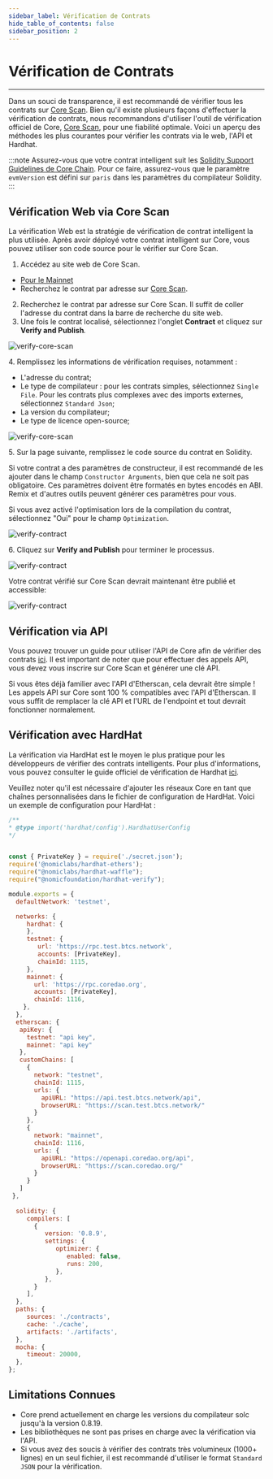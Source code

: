 ```yaml
---
sidebar_label: Vérification de Contrats
hide_table_of_contents: false
sidebar_position: 2
---
```


# Vérification de Contrats

---

Dans un souci de transparence, il est recommandé de vérifier tous les contrats sur [Core Scan](https://scan.coredao.org/). Bien qu'il existe plusieurs façons d'effectuer la vérification de contrats, nous recommandons d'utiliser l'outil de vérification officiel de Core, [Core Scan](https://scan.coredao.org/), pour une fiabilité optimale. Voici un aperçu des méthodes les plus courantes pour vérifier les contrats via le web, l'API et Hardhat.

:::note
Assurez-vous que votre contrat intelligent suit les [Solidity Support Guidelines de Core Chain](/i18n/fr/docusaurus-plugin-content-docs/current/Dev-Guide/smart-contract-guidelines.md). Pour ce faire, assurez-vous que le paramètre `evmVersion` est défini sur `paris` dans les paramètres du compilateur Solidity.
:::

## Vérification Web via Core Scan

La vérification Web est la stratégie de vérification de contrat intelligent la plus utilisée. Après avoir déployé votre contrat intelligent sur Core, vous pouvez utiliser son code source pour le vérifier sur Core Scan.

1. Accédez au site web de Core Scan.

- [Pour le Mainnet](https://scan.coredao.org/)
- Recherchez le contrat par adresse sur [Core Scan](https://scan.test.btcs.network).

2. Recherchez le contrat par adresse sur Core Scan. Il suffit de coller l'adresse du contrat dans la barre de recherche du site web.
3. Une fois le contrat localisé, sélectionnez l'onglet **Contract** et cliquez sur **Verify and Publish**_._

<!-- ![verify-core-scan](../../static/img/contract-verification/contract-verify-1.avif) -->
![verify-core-scan](../../../../../static/img/contract-verification/contract-verify-1.avif)

4\. Remplissez les informations de vérification requises, notamment :

- L'adresse du contrat;
- Le type de compilateur : pour les contrats simples, sélectionnez `Single File`. Pour les contrats plus complexes avec des imports externes, sélectionnez `Standard Json`;
- La version du compilateur;
- Le type de licence open-source;

![verify-core-scan](../../../../../static/img/contract-verification/contract-verify-2.avif)

5\. Sur la page suivante, remplissez le code source du contrat en Solidity.

Si votre contrat a des paramètres de constructeur, il est recommandé de les ajouter dans le champ `Constructor Arguments`, bien que cela ne soit pas obligatoire. Ces paramètres doivent être formatés en bytes encodés en ABI. Remix et d'autres outils peuvent générer ces paramètres pour vous.

Si vous avez activé l'optimisation lors de la compilation du contrat, sélectionnez "Oui" pour le champ `Optimization`.

![verify-contract](../../../../../static/img/contract-verification/contract-verify-3.avif)

6\. Cliquez sur **Verify and Publish** pour terminer le processus.

![verify-contract](../../../../../static/img/contract-verification/contract-verify-4.avif)

Votre contrat vérifié sur Core Scan devrait maintenant être publié et accessible:

![verify-contract](../../../../../static/img/contract-verification/contract-verify-5.avif)

## Vérification via API

Vous pouvez trouver un guide pour utiliser l'API de Core afin de vérifier des contrats [ici](https://docs.coredao.org/docs/api/api-documents/contracts). Il est important de noter que pour effectuer des appels API, vous devez vous inscrire sur Core Scan et générer une clé API.

Si vous êtes déjà familier avec l'API d'Etherscan, cela devrait être simple ! Les appels API sur Core sont 100 % compatibles avec l'API d'Etherscan. Il vous suffit de remplacer la clé API et l'URL de l'endpoint et tout devrait fonctionner normalement.

## Vérification avec HardHat

La vérification via HardHat est le moyen le plus pratique pour les développeurs de vérifier des contrats intelligents. Pour plus d'informations, vous pouvez consulter le guide officiel de vérification de Hardhat [ici](https://hardhat.org/hardhat-runner/plugins/nomicfoundation-hardhat-verify).

Veuillez noter qu'il est nécessaire d'ajouter les réseaux Core en tant que chaînes personnalisées dans le fichier de configuration de HardHat. Voici un exemple de configuration pour HardHat :

```javascript
/**
* @type import('hardhat/config').HardhatUserConfig
*/


const { PrivateKey } = require('./secret.json');
require('@nomiclabs/hardhat-ethers');
require("@nomiclabs/hardhat-waffle");
require("@nomicfoundation/hardhat-verify");

module.exports = {
  defaultNetwork: 'testnet',

  networks: {
     hardhat: {
     },
     testnet: {
        url: 'https://rpc.test.btcs.network',
        accounts: [PrivateKey],
        chainId: 1115,
     },
     mainnet: {
       url: 'https://rpc.coredao.org',
       accounts: [PrivateKey],
       chainId: 1116,
    },
  },
  etherscan: {
   apiKey: {
     testnet: "api key",
     mainnet: "api key"
   },
   customChains: [
     {
       network: "testnet",
       chainId: 1115,
       urls: {
         apiURL: "https://api.test.btcs.network/api",
         browserURL: "https://scan.test.btcs.network/"
       }
     },
     {
       network: "mainnet",
       chainId: 1116,
       urls: {
         apiURL: "https://openapi.coredao.org/api",
         browserURL: "https://scan.coredao.org/"
       }
     }
   ]
 },
 
  solidity: {
     compilers: [
       {
          version: '0.8.9',
          settings: {
             optimizer: {
                enabled: false,
                runs: 200,
             },
          },
       }
     ],
  },
  paths: {
     sources: './contracts',
     cache: './cache',
     artifacts: './artifacts',
  },
  mocha: {
     timeout: 20000,
  },
};

```

## Limitations Connues

- Core prend actuellement en charge les versions du compilateur solc jusqu'à la version 0.8.19.
- Les bibliothèques ne sont pas prises en charge avec la vérification via l'API.
- Si vous avez des soucis à vérifier des contrats très volumineux (1000+ lignes) en un seul fichier, il est recommandé d'utiliser le format `Standard JSON` pour la vérification.
